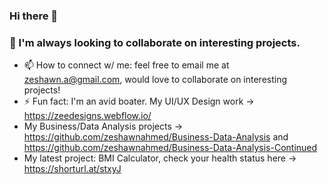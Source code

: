 ### Hi there 👋
### 👯 I'm always looking to collaborate on interesting projects. 
- 📫 How to connect w/ me: feel free to email me at zeshawn.a@gmail.com, would love to collaborate on interesting projects!
- ⚡ Fun fact: I'm an avid boater. My UI/UX Design work -> https://zeedesigns.webflow.io/
- My Business/Data Analysis projects -> https://github.com/zeshawnahmed/Business-Data-Analysis and https://github.com/zeshawnahmed/Business-Data-Analysis-Continued
- My latest project: BMI Calculator, check your health status here -> https://shorturl.at/stxyJ
<!--
**zeshawnahmed/zeshawnahmed** is a ✨ _special_ ✨ repository because its `README.md` (this file) appears on your GitHub profile.

Here are some ideas to get you started:



